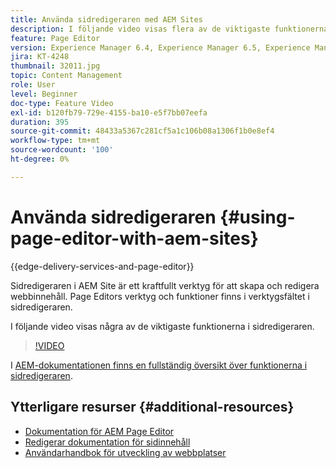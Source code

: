 ```yaml
---
title: Använda sidredigeraren med AEM Sites
description: I följande video visas flera av de viktigaste funktionerna i Touch-UI Sites Editor i Adobe Experience Manager.
feature: Page Editor
version: Experience Manager 6.4, Experience Manager 6.5, Experience Manager as a Cloud Service
jira: KT-4248
thumbnail: 32011.jpg
topic: Content Management
role: User
level: Beginner
doc-type: Feature Video
exl-id: b120fb79-729e-4155-ba10-e5f7bb07eefa
duration: 395
source-git-commit: 48433a5367c281cf5a1c106b08a1306f1b0e8ef4
workflow-type: tm+mt
source-wordcount: '100'
ht-degree: 0%

---
```


# Använda sidredigeraren {#using-page-editor-with-aem-sites}

{{edge-delivery-services-and-page-editor}}

Sidredigeraren i AEM Site är ett kraftfullt verktyg för att skapa och redigera webbinnehåll. Page Editors verktyg och funktioner finns i verktygsfältet i sidredigeraren.

I följande video visas några av de viktigaste funktionerna i sidredigeraren.

>[!VIDEO](https://video.tv.adobe.com/v/32011?quality=12&learn=on)


I [AEM-dokumentationen finns en fullständig översikt över funktionerna i sidredigeraren](https://experienceleague.adobe.com/docs/experience-manager-cloud-service/content/sites/authoring/fundamentals/editing-content.html?lang=sv-SE).

## Ytterligare resurser {#additional-resources}

* [Dokumentation för AEM Page Editor](https://experienceleague.adobe.com/docs/experience-manager-cloud-service/content/sites/authoring/fundamentals/editing-content.html?lang=sv-SE)
* [Redigerar dokumentation för sidinnehåll](https://experienceleague.adobe.com/docs/experience-manager-65/authoring/authoring/editing-content.html?lang=sv-SE)
* [Användarhandbok för utveckling av webbplatser](https://experienceleague.adobe.com/docs/experience-manager-65/authoring/home.html?lang=sv-SE)
